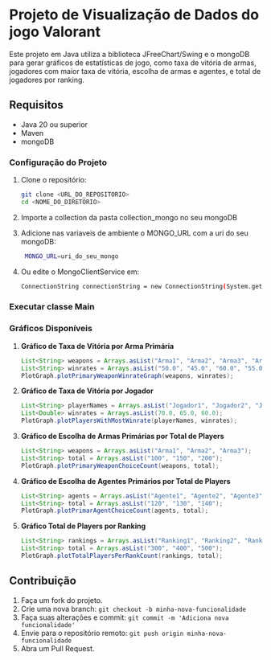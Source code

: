 # Projeto de Visualização de Dados do jogo Valorant

Este projeto em Java utiliza a biblioteca JFreeChart/Swing e o mongoDB para gerar gráficos de estatísticas de jogo, como taxa de vitória de armas, jogadores com maior taxa de vitória, escolha de armas e agentes, e total de jogadores por ranking.

## Requisitos

- Java 20 ou superior
- Maven
- mongoDB

### Configuração do Projeto

1. Clone o repositório:
    ```sh
    git clone <URL_DO_REPOSITORIO>
    cd <NOME_DO_DIRETORIO>
    ```

2. Importe a collection da pasta collection_mongo no seu mongoDB

3. Adicione nas variaveis de ambiente o MONGO_URL com a uri do seu mongoDB:
   ```sh
    MONGO_URL=uri_do_seu_mongo 
    ```

4. Ou edite o MongoClientService em:
    ```sh
    ConnectionString connectionString = new ConnectionString(System.getenv("MONGO_URL"));

### Executar classe Main

### Gráficos Disponíveis

1. **Gráfico de Taxa de Vitória por Arma Primária**
    ```java
    List<String> weapons = Arrays.asList("Arma1", "Arma2", "Arma3", "Arma4", "Arma5");
    List<String> winrates = Arrays.asList("50.0", "45.0", "60.0", "55.0", "65.0");
    PlotGraph.plotPrimaryWeaponWinrateGraph(weapons, winrates);
    ```

2. **Gráfico de Taxa de Vitória por Jogador**
    ```java
    List<String> playerNames = Arrays.asList("Jogador1", "Jogador2", "Jogador3");
    List<Double> winrates = Arrays.asList(70.0, 65.0, 60.0);
    PlotGraph.plotPlayersWithMostWinrate(playerNames, winrates);
    ```

3. **Gráfico de Escolha de Armas Primárias por Total de Players**
    ```java
    List<String> weapons = Arrays.asList("Arma1", "Arma2", "Arma3");
    List<String> total = Arrays.asList("100", "150", "200");
    PlotGraph.plotPrimaryWeaponChoiceCount(weapons, total);
    ```

4. **Gráfico de Escolha de Agentes Primários por Total de Players**
    ```java
    List<String> agents = Arrays.asList("Agente1", "Agente2", "Agente3");
    List<String> total = Arrays.asList("120", "130", "140");
    PlotGraph.plotPrimarAgentChoiceCount(agents, total);
    ```

5. **Gráfico Total de Players por Ranking**
    ```java
    List<String> rankings = Arrays.asList("Ranking1", "Ranking2", "Ranking3");
    List<String> total = Arrays.asList("300", "400", "500");
    PlotGraph.plotTotalPlayersPerRankCount(rankings, total);
    ```

## Contribuição

1. Faça um fork do projeto.
2. Crie uma nova branch: `git checkout -b minha-nova-funcionalidade`
3. Faça suas alterações e commit: `git commit -m 'Adiciona nova funcionalidade'`
4. Envie para o repositório remoto: `git push origin minha-nova-funcionalidade`
5. Abra um Pull Request.